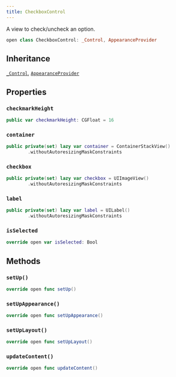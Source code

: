 ```yaml
---
title: CheckboxControl
---
```


A view to check/uncheck an option.

``` swift
open class CheckboxControl: _Control, AppearanceProvider 
```

## Inheritance

[`_Control`](../_control), [`AppearanceProvider`](../../utils/appearance-provider)

## Properties

### `checkmarkHeight`

``` swift
public var checkmarkHeight: CGFloat = 16
```

### `container`

``` swift
public private(set) lazy var container = ContainerStackView()
        .withoutAutoresizingMaskConstraints
```

### `checkbox`

``` swift
public private(set) lazy var checkbox = UIImageView()
        .withoutAutoresizingMaskConstraints
```

### `label`

``` swift
public private(set) lazy var label = UILabel()
        .withoutAutoresizingMaskConstraints
```

### `isSelected`

``` swift
override open var isSelected: Bool 
```

## Methods

### `setUp()`

``` swift
override open func setUp() 
```

### `setUpAppearance()`

``` swift
override open func setUpAppearance() 
```

### `setUpLayout()`

``` swift
override open func setUpLayout() 
```

### `updateContent()`

``` swift
override open func updateContent() 
```
